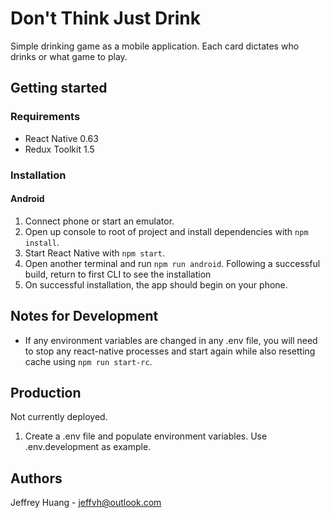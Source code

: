 # Don't Think Just Drink

Simple drinking game as a mobile application. Each card dictates who drinks or what game to play.

## Getting started

### Requirements

- React Native 0.63
- Redux Toolkit 1.5

### Installation

#### Android

1. Connect phone or start an emulator.
2. Open up console to root of project and install dependencies with `npm install`.
3. Start React Native with `npm start`.
4. Open another terminal and run `npm run android`. Following a successful build, return to first CLI to see the installation
5. On successful installation, the app should begin on your phone.

## Notes for Development

- If any environment variables are changed in any .env file, you will need to stop any react-native processes and start again while also resetting cache using `npm run start-rc`.

## Production

Not currently deployed.

1. Create a .env file and populate environment variables. Use .env.development as example.

## Authors

Jeffrey Huang - jeffvh@outlook.com
